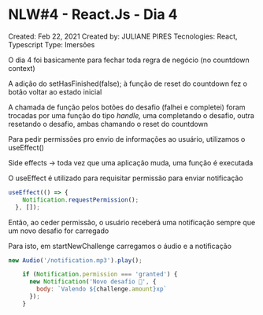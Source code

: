 # NLW#4 - React.Js - Dia 4

Created: Feb 22, 2021
Created by: JULIANE PIRES
Tecnologies: React, Typescript
Type: Imersões

O dia 4 foi basicamente para fechar toda regra de negócio (no countdown context)

A adição do setHasFinished(false); à função de reset do countdown fez o botão voltar ao estado inicial

A chamada de função pelos botões do desafio (falhei e completei) foram trocadas por uma função do tipo *handle,* uma completando o desafio, outra resetando o desafio, ambas chamando o reset do countdown

Para pedir permissões pro envio de informações ao usuário, utilizamos o useEffect()

Side effects → toda vez que uma aplicação muda, uma função é executada

O useEffect é utilizado para requisitar permissão para enviar notificação

```jsx
useEffect(() => {
    Notification.requestPermission();
  }, []);
```

Então, ao ceder permissão, o usuário receberá uma notificação sempre que um novo desafio for carregado

Para isto, em startNewChallenge carregamos  o áudio e a notificação

```jsx
new Audio('/notification.mp3').play();

    if (Notification.permission === 'granted') {
      new Notification('Novo desafio 👊', {
        body: `Valendo ${challenge.amount}xp`
      });
    }
```